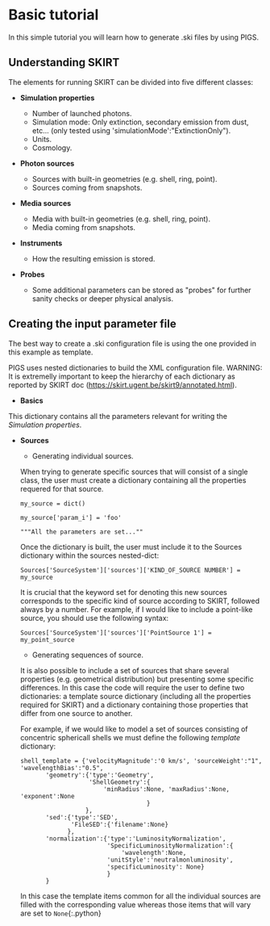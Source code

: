 # Basic tutorial

In this simple tutorial you will learn how to generate .ski files by using PIGS. 

## Understanding SKIRT

The elements for running SKIRT can be divided into five different classes:

- **Simulation properties**
	- Number of launched photons. 
	- Simulation mode: Only extinction, secondary emission from dust, etc... (only tested using 'simulationMode':"ExtinctionOnly").
	- Units.
	- Cosmology.

- **Photon sources**
	- Sources with built-in geometries (e.g. shell, ring, point).
	- Sources coming from snapshots.
- **Media sources**
	- Media with built-in geometries (e.g. shell, ring, point).
	- Media coming from snapshots.
- **Instruments**
	- How the resulting emission is stored.
- **Probes**
	- Some additional parameters can be stored as "probes" for further sanity checks or deeper physical analysis.

## Creating the input parameter file

The best way to create a .ski configuration file is using the one provided in this example as template. 

PIGS uses nested dictionaries to build the XML configuration file. WARNING: It is extremelly important to keep the hierarchy of each dictionary as reported by SKIRT doc (https://skirt.ugent.be/skirt9/annotated.html).

- **Basics** 

This dictionary contains all the parameters relevant for writing the *Simulation properties*. 

- **Sources**
	- Generating individual sources. 
	
	When trying to generate specific sources that will consist of a single class, the user must create a dictionary containing all the properties requered for that source. 
	```
	my_source = dict()
	
	my_source['param_i'] = 'foo'
	
	"""All the parameters are set...""
	```
	Once the dictionary is built, the user must include it to the Sources dictionary within the sources nested-dict:
	```
	Sources['SourceSystem']['sources']['KIND_OF_SOURCE NUMBER'] = my_source
	```
	It is crucial that the keyword set for denoting this new sources corresponds to the specific kind of source according to SKIRT, followed always by a number. For example, if I would like to include a point-like source, you should use the following syntax:
	```
	Sources['SourceSystem']['sources']['PointSource 1'] = my_point_source
	```
	
	- Generating sequences of source.
	
	It is also possible to include a set of sources that share several properties (e.g. geometrical distribution) but presenting some specific differences. In this case the code will require the user to define two dictionaries: a template source dictionary (including all the properties required for SKIRT) and a dictionary containing those properties that differ from one source to another. 
	
	For example, if we would like to model a set of sources consisting of concentric sphericall shells we must define the following *template* dictionary:
	```
	shell_template = {'velocityMagnitude':'0 km/s', 'sourceWeight':"1", 'wavelengthBias':"0.5",
           'geometry':{'type':'Geometry',
                       'ShellGeometry':{
                           'minRadius':None, 'maxRadius':None, 'exponent':None
                                       }
                      },
           'sed':{'type':'SED',
                  'FileSED':{'filename':None}
                 },
           'normalization':{'type':'LuminosityNormalization',
                            'SpecificLuminosityNormalization':{
                                'wavelength':None,
                            'unitStyle':'neutralmonluminosity',
                            'specificLuminosity': None}
                            }
           }
	```
	In this case the template items common for all the individual sources are filled with the corresponding value whereas those items that will vary are set to `None`{:.python}
	
	
	
	
	
